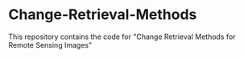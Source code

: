 # Change-Retrieval-Methods
This repository contains the code for "Change Retrieval Methods for Remote Sensing Images"
